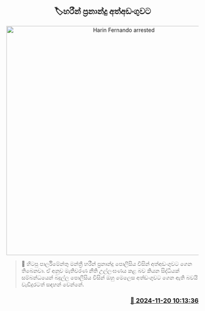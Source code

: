 <p align='center'><b><h2 align='center' title='Harin Fernando arrested'>🏷හරීන් ප්‍රනාන්දු අත්අඩංගුවට</h2></b></p>
<p align='center'><img src='https://helakuru.sgp1.cdn.digitaloceanspaces.com/esana/images/lib/harin-fdo-arrest.jpg' width='600' alt='Harin Fernando arrested'></p>

>📝 හිටපු පාර්ලිමේන්තු මන්ත්‍රී හරීන් ප්‍රනාන්දු පොලීසිය විසින් අත්අඩංගුවට ගෙන තිබෙනවා.
ඒ අනුව මැතිවරණ නීති උල්ලංඝණය කළ බව කියන සිද්ධියක් සම්බන්ධයෙන් බදුල්ල පොලීසිය විසින් ඔහු මෙලෙස අත්ඩංගුවට ගෙන ඇති බවයි වැඩිදුරටත් සඳහන් වෙන්නේ. 


<h3 align='right'><a href='https://www.helakuru.lk/esana/p/105272/'>📅 2024-11-20 10:13:36</a></h3>
